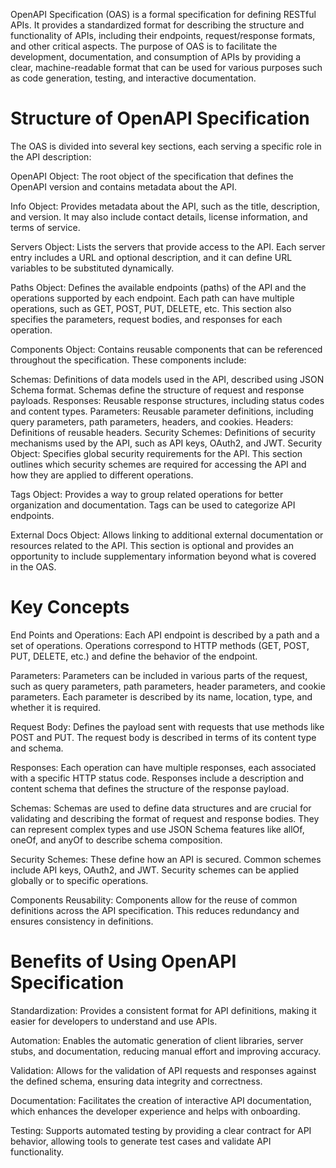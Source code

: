 OpenAPI Specification (OAS) is a formal specification for defining RESTful APIs. It provides a standardized format for describing the structure and functionality of APIs, including their endpoints, request/response formats, and other critical aspects. The purpose of OAS is to facilitate the development, documentation, and consumption of APIs by providing a clear, machine-readable format that can be used for various purposes such as code generation, testing, and interactive documentation.

# Structure of OpenAPI Specification
The OAS is divided into several key sections, each serving a specific role in the API description:

OpenAPI Object: The root object of the specification that defines the OpenAPI version and contains metadata about the API.

Info Object: Provides metadata about the API, such as the title, description, and version. It may also include contact details, license information, and terms of service.

Servers Object: Lists the servers that provide access to the API. Each server entry includes a URL and optional description, and it can define URL variables to be substituted dynamically.

Paths Object: Defines the available endpoints (paths) of the API and the operations supported by each endpoint. Each path can have multiple operations, such as GET, POST, PUT, DELETE, etc. This section also specifies the parameters, request bodies, and responses for each operation.

Components Object: Contains reusable components that can be referenced throughout the specification. These components include:

Schemas: Definitions of data models used in the API, described using JSON Schema format. Schemas define the structure of request and response payloads.
Responses: Reusable response structures, including status codes and content types.
Parameters: Reusable parameter definitions, including query parameters, path parameters, headers, and cookies.
Headers: Definitions of reusable headers.
Security Schemes: Definitions of security mechanisms used by the API, such as API keys, OAuth2, and JWT.
Security Object: Specifies global security requirements for the API. This section outlines which security schemes are required for accessing the API and how they are applied to different operations.

Tags Object: Provides a way to group related operations for better organization and documentation. Tags can be used to categorize API endpoints.

External Docs Object: Allows linking to additional external documentation or resources related to the API. This section is optional and provides an opportunity to include supplementary information beyond what is covered in the OAS.

# Key Concepts
End Points and Operations: Each API endpoint is described by a path and a set of operations. Operations correspond to HTTP methods (GET, POST, PUT, DELETE, etc.) and define the behavior of the endpoint.

Parameters: Parameters can be included in various parts of the request, such as query parameters, path parameters, header parameters, and cookie parameters. Each parameter is described by its name, location, type, and whether it is required.

Request Body: Defines the payload sent with requests that use methods like POST and PUT. The request body is described in terms of its content type and schema.

Responses: Each operation can have multiple responses, each associated with a specific HTTP status code. Responses include a description and content schema that defines the structure of the response payload.

Schemas: Schemas are used to define data structures and are crucial for validating and describing the format of request and response bodies. They can represent complex types and use JSON Schema features like allOf, oneOf, and anyOf to describe schema composition.

Security Schemes: These define how an API is secured. Common schemes include API keys, OAuth2, and JWT. Security schemes can be applied globally or to specific operations.

Components Reusability: Components allow for the reuse of common definitions across the API specification. This reduces redundancy and ensures consistency in definitions.

# Benefits of Using OpenAPI Specification
Standardization: Provides a consistent format for API definitions, making it easier for developers to understand and use APIs.

Automation: Enables the automatic generation of client libraries, server stubs, and documentation, reducing manual effort and improving accuracy.

Validation: Allows for the validation of API requests and responses against the defined schema, ensuring data integrity and correctness.

Documentation: Facilitates the creation of interactive API documentation, which enhances the developer experience and helps with onboarding.

Testing: Supports automated testing by providing a clear contract for API behavior, allowing tools to generate test cases and validate API functionality.

